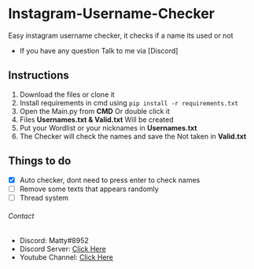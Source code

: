 # Instagram-Username-Checker
Easy instagram username checker, it checks if a name its used or not
- If you have any question Talk to me via [Discord]

## Instructions
1) Download the files or clone it
2) Install requirements in cmd using `pip install -r requirements.txt`
3) Open the Main.py from **CMD** Or double click it
4) Files **Usernames.txt & Valid.txt** Will be created
5) Put your Wordlist or your nicknames in **Usernames.txt**
6) The Checker will check the names and save the Not taken in **Valid.txt**

## Things to do
- [X] Auto checker, dont need to press enter to check names
- [ ] Remove some texts that appears randomly
- [ ] Thread system

###### Contact
- Discord: Matty#8952
- Discord Server: [Click Here](https://discord.gg/UgJhHu7)
- Youtube Channel: [Click Here](https://www.youtube.com/channel/UCJl6yxaNp3r1xkUoQHs4h6w?view_as=subscriber)
